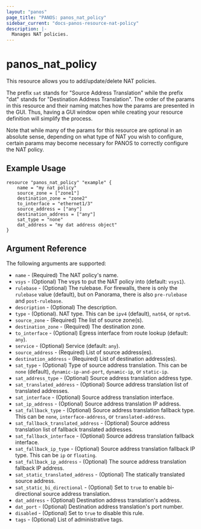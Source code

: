 ```yaml
---
layout: "panos"
page_title: "PANOS: panos_nat_policy"
sidebar_current: "docs-panos-resource-nat-policy"
description: |-
  Manages NAT policies.
---
```


# panos_nat_policy

This resource allows you to add/update/delete NAT policies.

The prefix `sat` stands for "Source Address Translation" while the prefix "dat"
stands for "Destination Address Translation".  The order of the params in
this resource and their naming matches how the params are presented in
the GUI.  Thus, having a GUI window open while creating your resource
definition will simplify the process.

Note that while many of the params for this resource are optional in an
absolute sense, depending on what type of NAT you wish to configure, certain
params may become necessary for PANOS to correctly configure the NAT policy.

## Example Usage

```hcl
resource "panos_nat_policy" "example" {
    name = "my nat policy"
    source_zone = ["zone1"]
    destination_zone = "zone2"
    to_interface = "ethernet1/3"
    source_address = ["any"]
    destination_address = ["any"]
    sat_type = "none"
    dat_address = "my dat address object"
}
```

## Argument Reference

The following arguments are supported:

* `name` - (Required) The NAT policy's name.
* `vsys` - (Optional) The vsys to put the NAT policy into (default:
  `vsys1`).
* `rulebase` - (Optional) The rulebase.  For firewalls, there is only the
  `rulebase` value (default), but on Panorama, there is also `pre-rulebase`
  and `post-rulebase`.
* `description` - (Optional) The description.
* `type` - (Optional). NAT type.  This can be `ipv4` (default), `nat64`, or
  `nptv6`.
* `source_zone` - (Required) The list of source zone(s).
* `destination_zone` - (Required) The destination zone.
* `to_interface` - (Optional) Egress interface from route lookup (default:
  `any`).
* `service` - (Optional) Service (default: `any`).
* `source_address` - (Required) List of source address(es).
* `destination_address` - (Required) List of destination address(es).
* `sat_type` - (Optional) Type of source address translation.  This can be
  `none` (default), `dynamic-ip-and-port`, `dynamic-ip`, or `static-ip`.
* `sat_address_type` - (Optional) Source address translation address type.
* `sat_translated_address` - (Optional) Source address translation list of
  translated addresses.
* `sat_interface` - (Optional) Source address translation interface.
* `sat_ip_address` - (Optional) Source address translation IP address.
* `sat_fallback_type` - (Optional) Source address translation fallback type.
  This can be `none`, `interface-address`, or `translated-address`.
* `sat_fallback_translated_address` - (Optional) Source address translation
  list of fallback translated addresses.
* `sat_fallback_interface` - (Optional) Source address translation fallback
  interface.
* `sat_fallback_ip_type` - (Optional) Source address translation fallback
  IP type.  This can be `ip` or `floating`.
* `sat_fallback_ip_address` - (Optional) The source address translation
  fallback IP address.
* `sat_static_translated_address` - (Optional) The statically translated source
  address.
* `sat_static_bi_directional` - (Optional) Set to `true` to enable
  bi-directional source address translation.
* `dat_address` - (Optional) Destination address translation's address.
* `dat_port` - (Optional) Destination address translation's port number.
* `disabled` - (Optional) Set to `true` to disable this rule.
* `tags` - (Optional) List of administrative tags.
